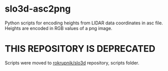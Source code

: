 # slo3d-asc2png
Python scripts for encoding heights from LIDAR data coordinates in asc file. Heights are encoded in RGB values of a png image.

# THIS REPOSITORY IS DEPRECATED
Scripts were moved to [rokrupnik/slo3d](https://github.com/rokrupnik/slo3d) repository, scripts folder.
